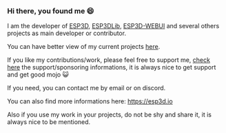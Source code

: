 ### Hi there, you found me 😄

I am the developer of [ESP3D](https://github.com/luc-github/ESP3D), [ESP3DLib](https://github.com/luc-github/ESP3DLib), [ESP3D-WEBUI](https://github.com/luc-github/ESP3D-WEBUI) and several others projects as main developer or contributor.

You can have better view of my current projects [here](https://github.com/luc-github/esp3d-portfolio/blob/main/README.md).

If you like my contributions/work, please feel free to support me, [check here](https://esp3d.io/sponsoring) the support/sponsoring informations, it is always nice to get support and get good mojo 😺 

If you need, you can contact me by email or on discord.

You can also find more informations here: https://esp3d.io

Also if you use my work in your projects, do not be shy and share it, it is always nice to be mentioned.   



